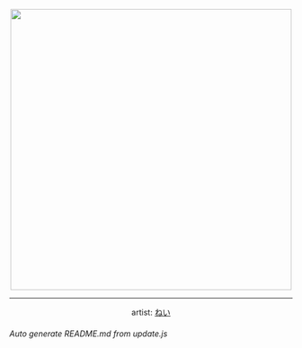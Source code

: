 
<p align="center">
  <img width="500" src="https://nekos.best/api/v2/neko/0583.png">
  <hr/>
  <center>
    artist: <a href="https://www.pixiv.net/en/artworks/96112983">ねい</a>
  </center>
</p>


###### Auto generate README.md from update.js


